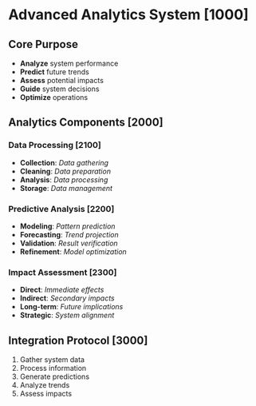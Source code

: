# Advanced Analytics System [1000]

## Core Purpose
- **Analyze** system performance
- **Predict** future trends
- **Assess** potential impacts
- **Guide** system decisions
- **Optimize** operations

## Analytics Components [2000]

### Data Processing [2100]
- **Collection**: _Data gathering_
- **Cleaning**: _Data preparation_
- **Analysis**: _Data processing_
- **Storage**: _Data management_

### Predictive Analysis [2200]
- **Modeling**: _Pattern prediction_
- **Forecasting**: _Trend projection_
- **Validation**: _Result verification_
- **Refinement**: _Model optimization_

### Impact Assessment [2300]
- **Direct**: _Immediate effects_
- **Indirect**: _Secondary impacts_
- **Long-term**: _Future implications_
- **Strategic**: _System alignment_

## Integration Protocol [3000]
1. Gather system data
2. Process information
3. Generate predictions
4. Analyze trends
5. Assess impacts